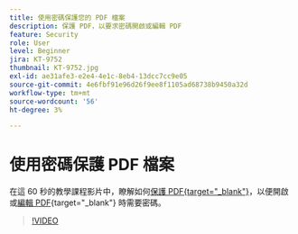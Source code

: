 ```yaml
---
title: 使用密碼保護您的 PDF 檔案
description: 保護 PDF，以要求密碼開啟或編輯 PDF
feature: Security
role: User
level: Beginner
jira: KT-9752
thumbnail: KT-9752.jpg
exl-id: ae31afe3-e2e4-4e1c-8eb4-13dcc7cc9e05
source-git-commit: 4e6fbf91e96d26f9ee8f1105ad68738b9450a32d
workflow-type: tm+mt
source-wordcount: '56'
ht-degree: 3%

---
```


# 使用密碼保護 PDF 檔案

在這 60 秒的教學課程影片中，瞭解如何[保護 PDF{target="_blank"}](https://www.adobe.com/tw/acrobat/online/password-protect-pdf.html)，以便開啟或[編輯 PDF](https://www.adobe.com/tw/acrobat/online/pdf-editor.html){target="_blank"} 時需要密碼。

>[!VIDEO](https://video.tv.adobe.com/v/340075?quality=12&learn=on&hidetitle=true)
